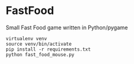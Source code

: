 # FastFood
Small Fast Food game written in Python/pygame

```
virtualenv venv
source venv/bin/activate
pip install -r requirements.txt
python fast_food_mouse.py
```
